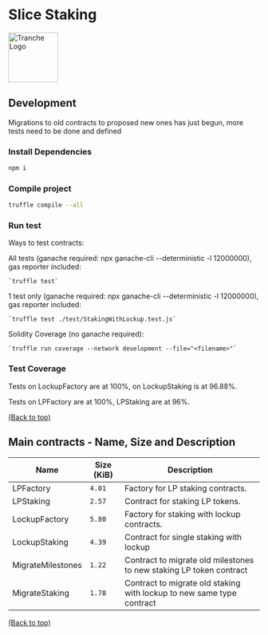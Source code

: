 # Slice Staking

<img src="https://gblobscdn.gitbook.com/spaces%2F-MP969WsfbfQJJFgxp2K%2Favatar-1617981494187.png?alt=media" alt="Tranche Logo" width="100">

## Development

Migrations to old contracts to proposed new ones has just begun, more tests need to be done and defined

### Install Dependencies

```bash
npm i
```

### Compile project

```bash
truffle compile --all
```

### Run test

Ways to test contracts:

All tests (ganache required: npx ganache-cli --deterministic -l 12000000), gas reporter included:

    `truffle test`   

1 test only (ganache required: npx ganache-cli --deterministic -l 12000000), gas reporter included:

    `truffle test ./test/StakingWithLockup.test.js`   

Solidity Coverage (no ganache required):

    `truffle run coverage --network development --file="<filename>"`   

### Test Coverage

Tests on LockupFactory are at 100%, on LockupStaking is at 96.88%.

Tests on LPFactory are at 100%, LPStaking are at 96%.

[(Back to top)](#slice-staking)

## Main contracts - Name, Size and Description

<table>
    <thead>
      <tr>
        <th>Name</th>
        <th>Size (KiB)</th>
        <th>Description</th>
      </tr>
    </thead>
    <tbody>
        <tr>
            <td>LPFactory</td>
            <td><code>4.01</code></td>
            <td>Factory for LP staking contracts.</td>
        </tr>
        <tr>
            <td>LPStaking</td>
            <td><code>2.57</code></td>
            <td>Contract for staking LP tokens.</td>
        </tr>
        <tr>
            <td>LockupFactory</td>
            <td><code>5.80</code></td>
            <td>Factory for staking with lockup contracts.</td>
        </tr>
        <tr>
            <td>LockupStaking</td>
            <td><code>4.39</code></td>
            <td>Contract for single staking with lockup</td>
        </tr>
        <tr>
            <td>MigrateMilestones</td>
            <td><code>1.22</code></td>
            <td>Contract to migrate old milestones to new staking LP token contract</td>
        </tr>
        <tr>
            <td>MigrateStaking</td>
            <td><code>1.78</code></td>
            <td>Contract to migrate old staking with lockup to new same type contract</td>
        </tr>
    </tbody>
  </table>

[(Back to top)](#slice-staking)
